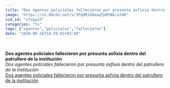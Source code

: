 ```yaml
---
title: "Dos agentes policiales fallecieron por presunta asfixia dentro del patrullero de la instituci\u00f3n"
image: "https://s1.dmcdn.net/v/SPqOR1VHaaqTpMtWA/x240"
vid_id: "x7vpp23"
categories: "tv"
tags: ["agentes","policiales","fallecieron"]
date: "2020-08-26T14:39:02+03:00"
---
```

<br><b>Dos agentes policiales fallecieron por presunta asfixia dentro del patrullero de la institución</b><br> <i>Dos agentes policiales fallecieron por presunta asfixia dentro del patrullero de la institución</i><br> <u>Dos agentes policiales fallecieron por presunta asfixia dentro del patrullero de la institución</u>
